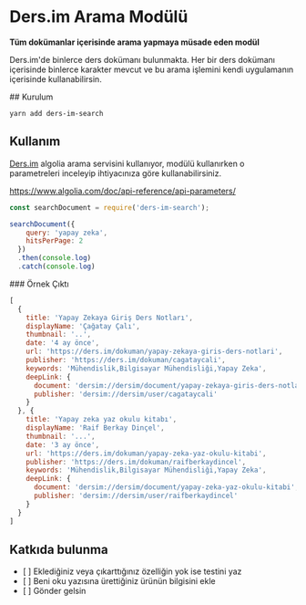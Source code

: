# Ders.im Arama Modülü

**Tüm dokümanlar içerisinde arama yapmaya müsade eden modül**

Ders.im'de binlerce ders dokümanı bulunmakta. Her bir ders dokümanı içerisinde binlerce karakter mevcut ve bu arama işlemini kendi uygulamanın içerisinde kullanabilirsin.

## Kurulum

```
yarn add ders-im-search
```


## Kullanım

[Ders.im](https://ders.im) algolia arama servisini kullanıyor, modülü kullanırken o parametreleri inceleyip ihtiyacınıza göre kullanabilirsiniz.

https://www.algolia.com/doc/api-reference/api-parameters/

```javascript
const searchDocument = require('ders-im-search');

searchDocument({
    query: 'yapay zeka',
    hitsPerPage: 2
  })
  .then(console.log)
  .catch(console.log)
```

### Örnek Çıktı

```js
[
  {
    title: 'Yapay Zekaya Giriş Ders Notları',
    displayName: 'Çağatay Çalı',
    thumbnail: '..',
    date: '4 ay önce',
    url: 'https://ders.im/dokuman/yapay-zekaya-giris-ders-notlari',
    publisher: 'https://ders.im/dokuman/cagataycali',
    keywords: 'Mühendislik,Bilgisayar Mühendisliği,Yapay Zeka',
    deepLink: {
      document: 'dersim://dersim/document/yapay-zekaya-giris-ders-notlari',
      publisher: 'dersim://dersim/user/cagataycali'
    }
  }, {
    title: 'Yapay zeka yaz okulu kitabı',
    displayName: 'Raif Berkay Dinçel',
    thumbnail: '...',
    date: '3 ay önce',
    url: 'https://ders.im/dokuman/yapay-zeka-yaz-okulu-kitabi',
    publisher: 'https://ders.im/dokuman/raifberkaydincel',
    keywords: 'Mühendislik,Bilgisayar Mühendisliği,Yapay Zeka',
    deepLink: {
      document: 'dersim://dersim/document/yapay-zeka-yaz-okulu-kitabi',
      publisher: 'dersim://dersim/user/raifberkaydincel'
    }
  }
]
```

## Katkıda bulunma

- [ ] Eklediğiniz veya çıkarttığınız özelliğin yok ise testini yaz
- [ ] Beni oku yazısına ürettiğiniz ürünün bilgisini ekle
- [ ] Gönder gelsin
